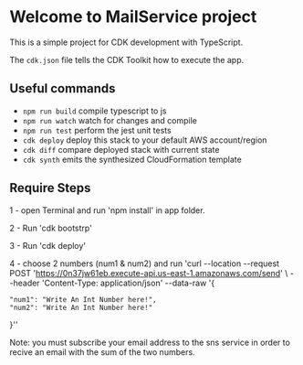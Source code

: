 # Welcome to MailService project

This is a simple project for CDK development with TypeScript.

The `cdk.json` file tells the CDK Toolkit how to execute the app.

## Useful commands

* `npm run build`   compile typescript to js
* `npm run watch`   watch for changes and compile
* `npm run test`    perform the jest unit tests
* `cdk deploy`      deploy this stack to your default AWS account/region
* `cdk diff`        compare deployed stack with current state
* `cdk synth`       emits the synthesized CloudFormation template

## Require Steps
  
1 - open Terminal and run 'npm install' in app folder.  

2 - Run  'cdk bootstrp'

3 - Run  'cdk deploy'


4 - choose 2 numbers (num1 & num2) and run 'curl --location --request POST 'https://0n37jw61eb.execute-api.us-east-1.amazonaws.com/send' \ --header 'Content-Type: application/json' \--data-raw '{

    "num1": "Write An Int Number here!",
    "num2": "Write An Int Number here!"
    
}''

Note: you must subscribe your email address to the sns service in order to recive an email with the sum of the two numbers.
